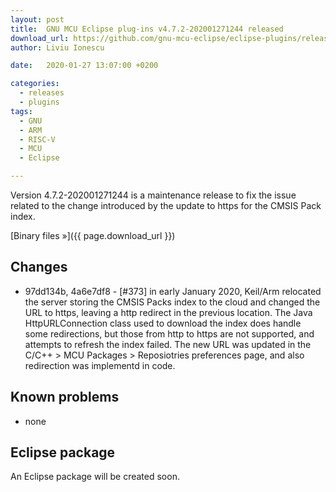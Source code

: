 ```yaml
---
layout: post
title:  GNU MCU Eclipse plug-ins v4.7.2-202001271244 released
download_url: https://github.com/gnu-mcu-eclipse/eclipse-plugins/releases/tag/v4.7.2-202001271244/
author: Liviu Ionescu

date:   2020-01-27 13:07:00 +0200

categories:
  - releases
  - plugins
tags:
  - GNU
  - ARM
  - RISC-V
  - MCU
  - Eclipse

---
```


Version 4.7.2-202001271244 is a maintenance release to fix the issue related
to the change introduced by the update to https for the CMSIS Pack index.

[Binary files »]({{ page.download_url }})

## Changes

* 97dd134b, 4a6e7df8 - [#373] in early January 2020, Keil/Arm relocated the
server storing the CMSIS Packs index to the cloud and
changed the URL to https, leaving a http redirect in the previous location.
The Java HttpURLConnection class used to download the
index does handle some redirections, but those from http to https are not
supported, and attempts to refresh
the index failed. The new URL was updated in the
C/C++ > MCU Packages > Reposiotries preferences page, and also redirection
was implementd in code.

## Known problems

* none

## Eclipse package

An Eclipse package will be created soon.
